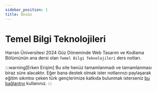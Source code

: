 ```yaml
---
sidebar_position: 1
title: Önsöz
---
```


# Temel Bilgi Teknolojileri

Harran Üniversitesi 2024 Güz Döneminde Web Tasarım ve Kodlama Bölümünün ana dersi olan `Temel Bilgi Teknolojileri` ders notları.

:::warning[Erken Erişim]
Bu site henüz tamamlanmadı ve tamamlanması biraz süre alacaktır. Eğer bana destek olmak ister notlarınızı paylaşarak eğitim sıkıntısı çeken türk gençlerimize katkıda bulunmak isterseniz [bu bağlantıyı](#) kullanınız.
:::
